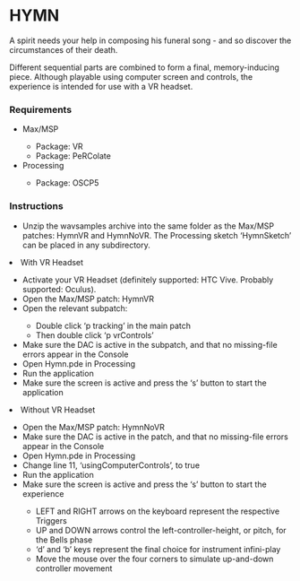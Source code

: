 # HYMN

A spirit needs your help in composing his funeral song - and so discover the circumstances of their death.

Different sequential parts are combined to form a final, memory-inducing piece. Although playable using computer screen and controls, the experience is intended for use with a VR headset. 


### Requirements
<ul>
  <li>Max/MSP</li>
  <ul>
    <li>Package: VR</li>
    <li>Package: PeRColate</li>
  </ul>
  <li>Processing</li>
  <ul>
    <li>Package: OSCP5</li> 
  </ul>
  </ul>
 
 

### Instructions
<ul>
  <li>Unzip the wavsamples archive into the same folder as the Max/MSP patches: HymnVR and HymnNoVR. The Processing sketch ‘HymnSketch’ can be placed in any subdirectory.</li> </ul>
 
  <li>With VR Headset</li> <ul>
 <li>Activate your VR Headset (definitely supported: HTC Vive. Probably supported: Oculus).</li>
<li>Open the Max/MSP patch: HymnVR</li>
<li>Open the relevant subpatch:</li><ul>
<li>Double click ‘p tracking’ in the main patch</li>
  <li>Then double click ‘p vrControls’ </li></ul>
<li>Make sure the DAC is active in the subpatch, and that no missing-file errors appear in the Console</li>
<li>Open Hymn.pde in Processing</li>
<li>Run the application</li>
<li>Make sure the screen is active and press the ‘s’ button to start the application</li>
</ul>

 
  <li>Without VR Headset</li>  <ul>
   <li>Open the Max/MSP patch: HymnNoVR</li>
 <li>Make sure the DAC is active in the patch, and that no missing-file errors appear in the Console</li>
  <li>Open Hymn.pde in Processing</li>
<li>Change line 11, ‘usingComputerControls’, to true </li>
<li>Run the application</li>
<li>Make sure the screen is active and press the ‘s’ button to start the experience</li>
<ul>
<li>   LEFT and RIGHT arrows on the keyboard represent the respective Triggers</li>
<li>UP and DOWN arrows control the left-controller-height, or pitch, for the Bells phase</li>
<li>‘d’ and ‘b’ keys represent the final choice for instrument infini-play</li>
<li>Move the mouse over the four corners to simulate up-and-down controller movement</li>
  </ul>
  </ul>


  
</ul>

